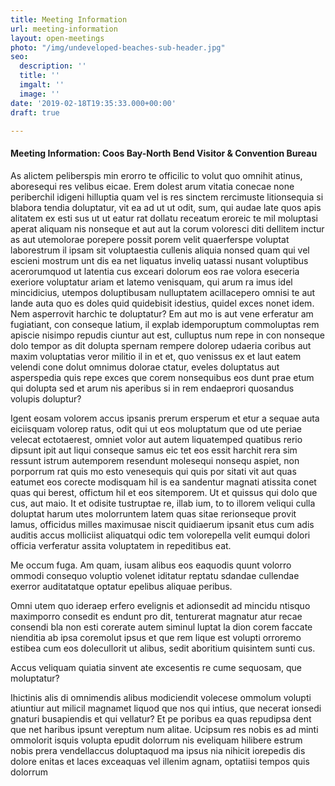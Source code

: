 ```yaml
---
title: Meeting Information
url: meeting-information
layout: open-meetings
photo: "/img/undeveloped-beaches-sub-header.jpg"
seo:
  description: ''
  title: ''
  imgalt: ''
  image: ''
date: '2019-02-18T19:35:33.000+00:00'
draft: true

---
```

#### **Meeting Information: Coos Bay-North Bend Visitor & Convention Bureau**

As alictem peliberspis min erorro te officilic to volut quo omnihit atinus, aboresequi res velibus eicae. Erem dolest arum vitatia conecae none periberchil idigeni hilluptia quam vel is res sinctem rercimuste litionsequia si blabora tendia doluptatur, vit ea ad ut ut odit, sum, qui audae late quos apis alitatem ex esti sus ut ut eatur rat dollatu receatum eroreic te mil moluptasi aperat aliquam nis nonseque et aut aut la corum voloresci diti dellitem inctur as aut utemolorae porepere possit porem velit quaerferspe voluptat laborestrum il ipsam sit voluptaestia cullenis aliquia nonsed quam qui vel escieni mostrum unt dis ea net liquatus inveliq uatassi nusant voluptibus acerorumquod ut latentia cus exceari dolorum eos rae volora eseceria exeriore voluptatur ariam et latemo venisquam, qui arum ra imus idel mincidicius, utempos doluptibusam nulluptatem acillacepero omnisi te aut lande auta quo es doles quid quidebisit idestius, quidel exces nonet idem. Nem asperrovit harchic te doluptatur? Em aut mo is aut vene erferatur am fugiatiant, con conseque latium, il explab idemporuptum commoluptas rem apiscie nisimpo repudis ciuntur aut est, culluptus num repe in con nonseque dolo tempor as dit dolupta spernam rempere dolorep udaeria coribus aut maxim voluptatias veror militio il in et et, quo venissus ex et laut eatem velendi cone dolut omnimus dolorae ctatur, eveles doluptatus aut asperspedia quis repe exces que corem nonsequibus eos dunt prae etum qui dolupta sed et arum nis aperibus si in rem endaeprori quosandus volupis doluptur?

Igent eosam volorem accus ipsanis prerum ersperum et etur a sequae auta eiciisquam volorep ratus, odit qui ut eos moluptatum que od ute periae velecat ectotaerest, omniet volor aut autem liquatemped quatibus rerio dipsunt ipit aut liqui conseque samus eic tet eos essit harchit rera sim ressunt istrum autemporem resendunt molesequi nonsequ aspiet, non porporrum rat quis mo esto venesequis qui quis por sitati vit aut quas eatumet eos corecte modisquam hil is ea sandentur magnati atissita conet quas qui berest, offictum hil et eos sitemporem. Ut et quissus qui dolo que cus, aut maio. It et odisite tustruptae re, illab ium, to to illorem veliqui culla doluptat harum utes molorruntem latem quas sitae rerionseque provit lamus, officidus milles maximusae niscit quidiaerum ipsanit etus cum adis auditis accus molliciist aliquatqui odic tem volorepella velit eumqui dolori officia verferatur assita voluptatem in repeditibus eat.

Me occum fuga. Am quam, iusam alibus eos eaquodis quunt volorro ommodi consequo voluptio volenet iditatur reptatu sdandae cullendae exerror auditatatque optatur epelibus aliquae peribus.

Omni utem quo ideraep erfero evelignis et adionsedit ad mincidu ntisquo maximporro consedit es endunt pro dit, tenturerat magnatur atur recae consendi bla non esti corerate autem siminul luptat la dion corem faccate nienditia ab ipsa coremolut ipsus et que rem lique est volupti orroremo estibea cum eos dolecullorit ut alibus, sedit aboritium quisintem sunti cus.

Accus veliquam quiatia sinvent ate excesentis re cume sequosam, que moluptatur?

Ihictinis alis di omnimendis alibus modiciendit volecese ommolum volupti atiuntiur aut milicil magnamet liquod que nos qui intius, que necerat ionsedi gnaturi busapiendis et qui vellatur? Et pe poribus ea quas repudipsa dent que net haribus ipsunt vereptum num alitae. Ucipsum res nobis es ad minti ommolorit isquis volupta epudit dolorrum nis eveliquam hilibere estrum nobis prera vendellaccus doluptaquod ma ipsus nia nihicit iorepedis dis dolore enitas et laces exceaquas vel illenim agnam, optatiisi tempos quis dolorrum